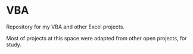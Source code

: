 # VBA

Repository for my VBA and other Excel projects.

Most of projects at this space were adapted from other open projects, for study.
